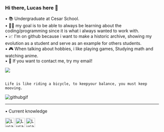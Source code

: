 ### Hi there, Lucas here 👋

• 📚     Undergraduate at Cesar School.                                                                                                                                          
• 👨‍💻  my goal is to be able to always be learning about the coding/programming since it is what i always wanted to work with.                      
• 📈 I'm on github because i want to make a historic archive, showing my evolution as a student and serve as an example for others students.        
• 🎮 When talking about hobbies, i like playing games, Studying math and watching anime.                                                        
• 💬 If you want to contact me, try my email!
<div>
  <a href = "mailto:lucasfreitasrocha1@gmail.com"><img src = "https://img.shields.io/badge/Gmail-D14836?style=for-the-badge&logo=gmail&logoColor=white" target = "_blank"></a>
 </div>

  ##
    
    Life is like riding a bicycle, to keepyour balance, you must keep mooving.
 
    
![githubgif](https://user-images.githubusercontent.com/99266550/160170518-eb47be3c-810f-4030-8f83-715bf9ebca12.gif)

--------------------------------------------------------------------------------------------------

• Current knowledge
<div style = "display inline_block">
  <img align = "center" alt = "Lucas-Python" height = "30" widh = "40" src = "https://img.shields.io/badge/Python-3776AB?style=for-the-badge&logo=python&logoColor=white">
  <img align = "center" alt = "Lucas-Windows" height = "30" widh = "40" src = "https://img.shields.io/badge/Windows-0078D6?style=for-the-badge&logo=windows&logoColor=white">
  <img align = "center" alt = "Lucas-Vscode" height = "30" widh = "40" src = "https://camo.githubusercontent.com/a0484e6383e852e622da1e934b7724921ab9b69d69246d90f899424b01f6deb1/68747470733a2f2f696d672e736869656c64732e696f2f62616467652f56697375616c25323053747564696f253230436f64652d3030373864372e7376673f7374796c653d666f722d7468652d6261646765266c6f676f3d76697375616c2d73747564696f2d636f6465266c6f676f436f6c6f723d7768697465">
  </div> 

